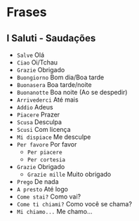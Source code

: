 # Frases

## I Saluti - Saudações

-   `Salve` Olá
-   `Ciao` Oi/Tchau
-   `Grazie` Obrigado
-   `Buongiorno` Bom dia/Boa tarde
-   `Buonasera` Boa tarde/noite
-   `Buonanotte` Boa noite (Ao se despedir)
-   `Arrivederci` Até mais
-   `Addio` Adeus
-   `Piacere` Prazer
-   `Scusa` Desculpa
-   `Scusi` Com licença
-   `Mi dispiace` Me desculpe
-   `Per favore` Por favor
    -   `Per piacere`
    -   `Per cortesia`
-   `Grazie` Obrigado
    -   `Grazie mille` Muito obrigado
-   `Prego` De nada
-   `A presto` Até logo
-   `Come stai?` Como vai?
-   `Come ti chiami?` Como você se chama?
-   `Mi chiamo...` Me chamo...
